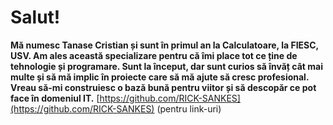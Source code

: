# Salut!
 **Mă numesc Tanase Cristian și sunt în primul an la Calculatoare, la FIESC, USV. Am ales această specializare pentru că îmi place tot ce ține de tehnologie și programare. Sunt la început, dar sunt curios să învăț cât mai multe și să mă implic în proiecte care să mă ajute să cresc profesional. Vreau să-mi construiesc o bază bună pentru viitor și să descopăr ce pot face în domeniul IT.**
[https://github.com/RICK-SANKES](https://github.com/RICK-SANKES) (pentru link-uri)